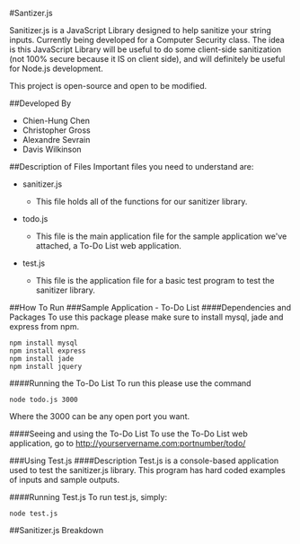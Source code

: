 #Santizer.js

Sanitizer.js is a JavaScript Library designed to help sanitize your string inputs. Currently being developed for a Computer Security class. The idea is this JavaScript Library will be useful to do some client-side sanitization (not 100% secure because it IS on client side), and will definitely be useful for Node.js development.

This project is open-source and open to be modified.

##Developed By
- Chien-Hung Chen
- Christopher Gross
- Alexandre Sevrain
- Davis Wilkinson

##Description of Files
Important files you need to understand are:

- sanitizer.js
	- This file holds all of the functions for our sanitizer library.

- todo.js
	- This file is the main application file for the sample application we've attached, a To-Do List web application.

- test.js
	- This file is the application file for a basic test program to test the sanitizer library.
	
##How To Run
###Sample Application - To-Do List
####Dependencies and Packages
To use this package please make sure to install mysql, jade and express from npm.

    npm install mysql
	npm install express
	npm install jade
	npm install jquery


####Running the To-Do List
To run this please use the command

    node todo.js 3000

Where the 3000 can be any open port you want.

####Seeing and using the To-Do List
To use the To-Do List web application, go to http://yourservername.com:portnumber/todo/

###Using Test.js
####Description
Test.js is a console-based application used to test the sanitizer.js library. This program has hard coded examples of inputs and sample outputs.

####Running Test.js
To run test.js, simply:

	node test.js


##Sanitizer.js Breakdown